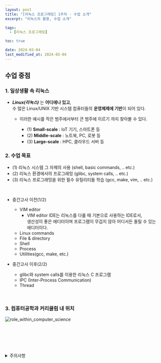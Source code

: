 ```yaml
---
layout: post
title: "[리눅스 프로그래밍] 1주차 - 수업 소개"
excerpt: "리눅스의 활용, 수업 소개"

tags:
  - [리눅스 프로그래밍]

toc: true

date: 2024-03-04
last_modified_at: 2024-03-04
---
```

## 수업 중점
### 1. 일상생활 속 리눅스
- ***Linux(리눅스)*** 는 **어디에나 있고**,  
수 많은 Linux/UNIX 기반 시스템 컴퓨터들의 **운영체제에 기반**이 되어 있다.  

  - 이러한 예시를 작은 범주에서부터 큰 범주에 이르기 까지 찾아볼 수 있다.

    - (1) **Small-scale** : IoT 기기, 스마트폰 등
    - (2) **Middle-scale** : 노트북, PC, 로봇 등
    - (3) **Large-scale** : HPC, 클라우드 서버 등

### 2. 수업 목표
- (1) 리눅스 시스템 그 자체의 사용 (shell, basic commands, .. etc.)
- (2) 리눅스 환경에서의 프로그래밍 (glibc, system calls, .. etc.)
- (3) 리눅스 프로그래밍을 위한 필수 유틸리티들 학습 (gcc, make, vim, .. etc.)

<br>

- 중간고사 이전(1/2)
  - VIM editor
    - VIM editor IDE는 리눅스를 다룰 때 기본으로 사용하는 IDE로서,  
    생산성이 좋은 에디터이며 프로그램이 무겁지 않아 어디서든 돌릴 수 있는 에디터이다.  
  - Linux commands
  - File & directory
  - Shell
  - Process
  - Utilities(gcc, make, etc.)  

- 중간고사 이후(2/2)
  - glibc와 system calls를 이용한 리눅스 C 프로그램
  - IPC (Inter-Process Communication)
  - Thread

<br>

### 3. 컴퓨터공학과 커리큘럼 내 위치

![role_within_computer_science][def]

<br>

<br>
<br>
<br>
<br>
<details>
<summary>주의사항</summary>
<div markdown="1">  

이 포스팅은 강원대학교 송원준 교수님의 객체지향 프로그래밍 수업을 들으며 내용을 정리 한 것입니다.  
수업 내용에 대한 저작권은 교수님께 있으니,  
다른 곳으로의 무분별한 내용 복사를 자제해 주세요.  

</div>
</details>

[def]: https://i.imgur.com/Sm0fcvu.png